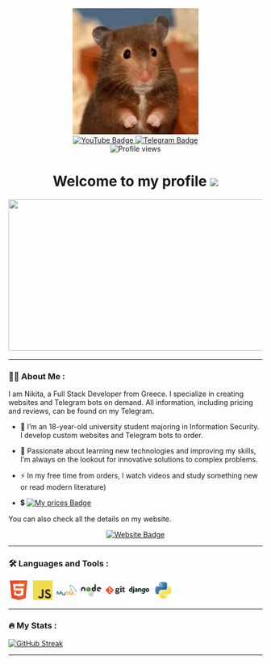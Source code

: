 <div id="header" align="center">
  <div style="text-align: center;">
    <img src="https://github.com/OD1NO4ka69/OD1NO4ka69/blob/main/hamster-wave.gif" width="250" alt="Waving Hamster"/>
  </div>
  
  <div id="badges">
    <a href="https://www.youtube.com/@OD1NO4ka">
        <img src="https://img.shields.io/badge/YouTube-red?style=for-the-badge&logo=youtube&logoColor=white" alt="YouTube Badge"/>
    </a>
    <a href="https://t.me/coder_od1no4ka">
        <img src="https://img.shields.io/badge/Telegram-blue?style=for-the-badge&logo=telegram&logoColor=white" alt="Telegram Badge"/>
    </a>
</div>
  <img src="https://komarev.com/ghpvc/?username=OD1NO4ka69&style=flat-square&color=blue" alt="Profile views"/>
  <h1>
    Welcome to my profile
    <img src="https://media.giphy.com/media/hvRJCLFzcasrR4ia7z/giphy.gif" width="30px"/>
  </h1>
</div>
<div align="center">
  <img src="https://media.giphy.com/media/dWesBcTLavkZuG35MI/giphy.gif" width="600" height="300"/>
</div>

---

### :man_technologist: About Me :
I am Nikita, a Full Stack Developer from Greece. I specialize in creating websites and Telegram bots on demand. All information, including pricing and reviews, can be found on my Telegram.

- :hamster: I’m an 18-year-old university student majoring in Information Security. I develop custom websites and Telegram bots to order.

- :school: Passionate about learning new technologies and improving my skills, I’m always on the lookout for innovative solutions to complex problems.

- :zap: In my free time from orders, I watch videos and study something new or read modern literature)

- :heavy_dollar_sign: [![My prices Badge](https://img.shields.io/badge/My%20prices-blue?style=flat&logo=telegram&logoColor=white)](https://t.me/zakazi_coder_od1no4ka)

You can also check all the details on my website.


<div align="center">
    <a href="http://d98955ji.beget.tech/video.html">
        <img src="https://img.shields.io/badge/My%20Website-blue?style=for-the-badge&logo=internet-explorer&logoColor=white" alt="Website Badge"/>
    </a>
</div>

---

### :hammer_and_wrench: Languages and Tools :
<div>
  <img src="https://github.com/devicons/devicon/blob/master/icons/html5/html5-original.svg" title="HTML5" alt="HTML" width="40" height="40"/>&nbsp;
  <img src="https://github.com/devicons/devicon/blob/master/icons/javascript/javascript-original.svg" title="JavaScript" alt="JavaScript" width="40" height="40"/>&nbsp;
  <img src="https://github.com/devicons/devicon/blob/master/icons/mysql/mysql-original-wordmark.svg" title="MySQL"  alt="MySQL" width="40" height="40"/>&nbsp;
  <img src="https://github.com/devicons/devicon/blob/master/icons/nodejs/nodejs-original-wordmark.svg" title="NodeJS" alt="NodeJS" width="40" height="40"/>&nbsp;
  <img src="https://github.com/devicons/devicon/blob/master/icons/git/git-original-wordmark.svg" title="Git" **alt="Git" width="40" height="40"/>&nbsp;
  <img src="https://github.com/devicons/devicon/blob/master/icons/django/django-plain-wordmark.svg" tittle="Django" **alt="Django" width="40" height="40"/>&nbsp;
  <img src="https://github.com/devicons/devicon/blob/master/icons/python/python-original.svg" tittle="Python" **alt="Python" width="40" height="40"/>&nbsp;
</div>

---

### :fire: My Stats :
[![GitHub Streak](http://github-readme-streak-stats.herokuapp.com?user=OD1NO4ka69&theme=dark&background=000000)](https://github.com/OD1NO4ka69)

---

